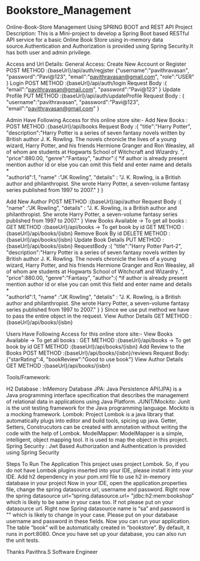 # Bookstore_Management
Online-Book-Store Management Using SPRING BOOT and REST API
Project Description:
This is a Mini-project to develop a Spring Boot based RESTful API service for a basic Online Book Store using in-memory data source.Authentication and Authorization is provided using Spring Security.It has both user and admin privilege.

Access and Url Details:
General Access:
Create New Account or Register
POST METHOD :{baseUrl}/api/auth/regjster
{"username":"pavithravasan",
"password":"Pavi@123",
"email":"pavithravasan@gmail.com",
"role":"USER"
}
Login
POST METHOD :{baseUrl}/api/auth/login
Request Body :{
    "email":"pavithravasan@gmail.com",
    "password":"Pavi@123"
}
Update Profile
 PUT METHOD  :{baseUrl}/api/auth/updateProfile
Request Body : {
 "username":"pavithravasan",
 "password":"Pavi@123",
 "email":"pavithravasan@gmail.com"
}

Admin Have Following Access for this online store site:-
Add New Books :
 POST METHOD :{baseUrl}/api/books 
 Request Body :{
    "title":"Harry Potter",
    "description":"Harry Potter is a series of seven fantasy novels written by British author J. K. Rowling. The novels chronicle the lives of a young wizard, Harry Potter, and his 
                   friends Hermione Granger and Ron Weasley, all of whom are students at Hogwarts School of Witchcraft and Wizardry. ",
    "price":880.00,
    "genre":"Fantasy",
    "author":{
   *if author is already present mention author id  or else you can omit this field and enter name and details *    
       "authorId":1,
       "name" :"JK Rowling",
       "details" : "J. K. Rowling, is a British author and philanthropist. She wrote Harry Potter, a seven-volume fantasy series published from 1997 to 2007."
     }
  }

Add New Author 
 POST METHOD :{baseUrl}/api/author 
 Request Body :{
     "name" :"JK Rowling",
     "details" : "J. K. Rowling, is a British author and philanthropist. She wrote Harry Potter, a seven-volume fantasy series published from 1997 to 2007."
     }
View Books Available
 -> To get all books :
      GET METHOD :{baseUrl}/api/books
->  To get book by id
      GET METHOD :{baseUrl}/api/books/{isbn}
Remove Book By id 
 DELETE METHOD :{baseUrl}/api/books/{isbn}
Update Book Details
   PUT METHOD  :{baseUrl}/api/books/{isbn}
   RequestBody :{
    "title":"Harry Potter Part-2",
    "description":"Harry Potter is a series of seven fantasy novels written by British author J. K. Rowling. The novels chronicle the lives of a young wizard, Harry Potter, and his 
                  friends Hermione Granger and Ron Weasley, all of whom are students at Hogwarts School of Witchcraft and Wizardry. ",
    "price":880.00,
    "genre":"Fantasy",
    "author":{
    *if author is already present mention author id  or else you can omit this field and enter name and details *    
       "authorId":1,
       "name" :"JK Rowling",
       "details" : "J. K. Rowling, is a British author and philanthropist. She wrote Harry Potter, a seven-volume fantasy series published from 1997 to 2007."
     }
  }
  Since we use put method we have to pass the entire object in the request.
View Author Details
  GET METHOD :{baseUrl}/api/books/{isbn}

Users Have Following Access for this online store site:-
View Books Available
 -> To get all books :
      GET METHOD :{baseUrl}/api/books
->  To get book by id
      GET METHOD :{baseUrl}/api/books/{isbn}
Add Review to the Books
  POST METHOD :{baseUrl}/api/books/{isbn}/reviews
  Request Body:{"starRating":4,
  "bookReview":"Good to use book"}
View Author Details
  GET METHOD :{baseUrl}/api/books/{isbn}

Tools/Framework:

H2 Database : InMemory Database
JPA: Java Persistence API(JPA) is a Java programming interface specification that describes the management of relational data in applications using Java Platform.
JUNIT/Mockito: Junit is the unit testing framework for the Java programming language. Mockito is a mocking framework.
Lombok: Project Lombok is a java library that automatically plugs into editor and build tools, spicing up java. Getter, Setters, Construcutors can be created with annotation without writing the code with the help of Lombok.
ModelMapper: ModelMapper is a simple, intelligent, object mapping tool. It is used to map the object in this project.
Spring Security : Jwt Based Authorization and Authentication is provided using Spring Security

Steps To Run The Application
This project uses project Lombok. So, if you do not have Lombok plugins inserted into your IDE, please install it into your IDE.
Add h2 dependency in your pom.xml file to use h2 in-memory database in your project 
Now in your IDE, open the application.properties file, change the spring datasource url, username and password. Right now the spring datasource url=”spring.datasource.url= "jdbc:h2:mem:bookshop” which is likely to be same in your case too. If not please put on your datasource url. Right now Spring datasource name is “sa” and password is "" which is likely to change in your case. Please put on your database username and password in these fields.
Now you can run your application. The table “book” will be automatically created in “bookstore”. By default, it runs in port:8080.
Once you have set up your database, you can also run the unit tests.


Thanks 
Pavithra.S
Software Engineer

